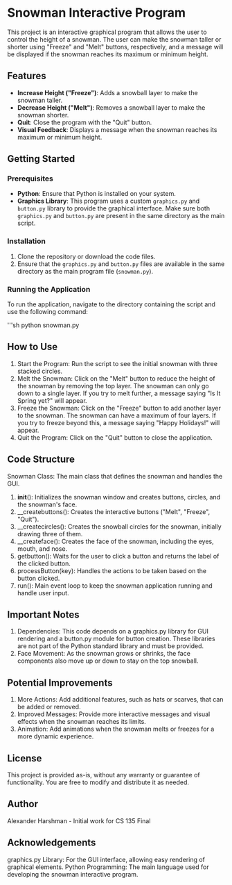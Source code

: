# Snowman Interactive Program

This project is an interactive graphical program that allows the user to control the height of a snowman. The user can make the snowman taller or shorter using "Freeze" and "Melt" buttons, respectively, and a message will be displayed if the snowman reaches its maximum or minimum height.

## Features
- **Increase Height ("Freeze")**: Adds a snowball layer to make the snowman taller.
- **Decrease Height ("Melt")**: Removes a snowball layer to make the snowman shorter.
- **Quit**: Close the program with the "Quit" button.
- **Visual Feedback**: Displays a message when the snowman reaches its maximum or minimum height.

## Getting Started

### Prerequisites
- **Python**: Ensure that Python is installed on your system.
- **Graphics Library**: This program uses a custom `graphics.py` and `button.py` library to provide the graphical interface. Make sure both `graphics.py` and `button.py` are present in the same directory as the main script.

### Installation
1. Clone the repository or download the code files.
2. Ensure that the `graphics.py` and `button.py` files are available in the same directory as the main program file (`snowman.py`).

### Running the Application
To run the application, navigate to the directory containing the script and use the following command:

'''sh
python snowman.py

## How to Use
1. Start the Program: Run the script to see the initial snowman with three stacked circles.
2. Melt the Snowman: Click on the "Melt" button to reduce the height of the snowman by removing the top layer. The snowman can only go down to a single layer. If you try to melt further, a message saying "Is It Spring yet?" will appear.
3. Freeze the Snowman: Click on the "Freeze" button to add another layer to the snowman. The snowman can have a maximum of four layers. If you try to freeze beyond this, a message saying "Happy Holidays!" will appear.
4. Quit the Program: Click on the "Quit" button to close the application.

## Code Structure
Snowman Class: The main class that defines the snowman and handles the GUI.
1. __init__(): Initializes the snowman window and creates buttons, circles, and the snowman's face.
2. __createbuttons(): Creates the interactive buttons ("Melt", "Freeze", "Quit").
3. __createcircles(): Creates the snowball circles for the snowman, initially drawing three of them.
4. __createface(): Creates the face of the snowman, including the eyes, mouth, and nose.
5. getbutton(): Waits for the user to click a button and returns the label of the clicked button.
6. processButton(key): Handles the actions to be taken based on the button clicked.
7. run(): Main event loop to keep the snowman application running and handle user input.

## Important Notes
1. Dependencies: This code depends on a graphics.py library for GUI rendering and a button.py module for button creation. These libraries are not part of the Python standard library and must be provided.
2. Face Movement: As the snowman grows or shrinks, the face components also move up or down to stay on the top snowball.

## Potential Improvements
1. More Actions: Add additional features, such as hats or scarves, that can be added or removed.
2. Improved Messages: Provide more interactive messages and visual effects when the snowman reaches its limits.
3. Animation: Add animations when the snowman melts or freezes for a more dynamic experience.

## License
This project is provided as-is, without any warranty or guarantee of functionality. You are free to modify and distribute it as needed.

## Author
Alexander Harshman - Initial work for CS 135 Final

## Acknowledgements
graphics.py Library: For the GUI interface, allowing easy rendering of graphical elements.
Python Programming: The main language used for developing the snowman interactive program.
